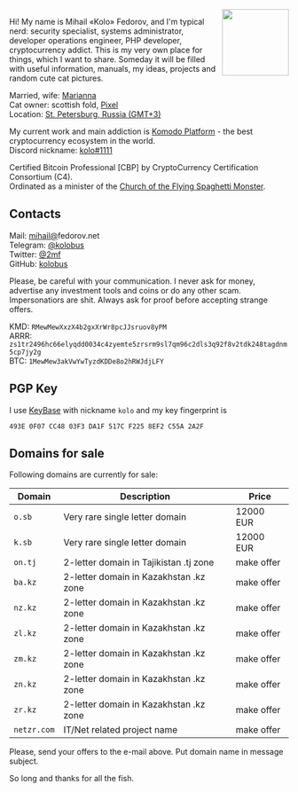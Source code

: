 <img align="right" width="120" height="120" src="https://user-images.githubusercontent.com/2559459/57902025-11b11900-7870-11e9-94b9-a9d9c6ef5c5c.jpg">

Hi! My name is Mihail «Kolo» Fedorov, and I'm typical nerd: security specialist, systems administrator, developer operations engineer, PHP developer, cryptocurrency addict. This is my very own place for things, which I want to share. Someday it will be filled with useful information, manuals, my ideas, projects and random cute cat pictures.

Married, wife: [Marianna](https://fedorova.net)  
Cat owner: scottish fold, [Pixel](https://user-images.githubusercontent.com/2559459/57902173-b92e4b80-7870-11e9-82e2-aa8ed27cbcbd.jpg)  
Location: [St. Petersburg, Russia (GMT+3)](https://en.wikipedia.org/wiki/Saint_Petersburg)

My current work and main addiction is [Komodo Platform](https://komodoplatform.com) - the best cryptocurrency ecosystem in the world.  
Discord nickname: [kolo#1111](https://komodoplatform.com/discord)

Certified Bitcoin Professional [CBP] by CryptoCurrency Certification Consortium (C4).  
Ordinated as a minister of the [Church of the Flying Spaghetti Monster](https://www.venganza.org).

## Contacts

Mail: [mihail@](https://fedorov.net/)fedorov.net  
Telegram: [@kolobus](https://t.me/kolobus)  
Twitter: [@2mf](https://twitter.com/2mf)  
GitHub: [kolobus](https://github.com/kolobus)

Please, be careful with your communication. I never ask for money, advertise any investment tools and coins  or do any other scam. Impersonatiors are shit. Always ask for proof before accepting strange offers.

KMD: `RMewMewXxzX4b2gxXrWr8pcJJsruov8yPM`  
ARRR: `zs1tr2496hc66elyqdd0034c4zyemte5zrsrm9sl7qm96c2dls3q92f8v2tdk248tagdnm5cp7jy2g`  
BTC: `1MewMew3akVwYwTyzdKDDe8o2hRWJdjLFY`  

## PGP Key

I use [KeyBase](https://keybase.io/kolo/) with nickname `kolo` and my key fingerprint is  
```
493E 0F07 CC48 03F3 DA1F 517C F225 8EF2 C55A 2A2F
```

## Domains for sale

Following domains are currently for sale: 

| Domain | Description | Price |
| --- | --- | --- |
| `o.sb` | Very rare single letter domain | 12000 EUR |
| `k.sb` | Very rare single letter domain | 12000 EUR |
| `on.tj` | 2-letter domain in Tajikistan .tj zone | make offer |
| `ba.kz` | 2-letter domain in Kazakhstan .kz zone | make offer |
| `nz.kz` | 2-letter domain in Kazakhstan .kz zone | make offer |
| `zl.kz` | 2-letter domain in Kazakhstan .kz zone | make offer |
| `zm.kz` | 2-letter domain in Kazakhstan .kz zone | make offer |
| `zn.kz` | 2-letter domain in Kazakhstan .kz zone | make offer |
| `zr.kz` | 2-letter domain in Kazakhstan .kz zone | make offer |
| `netzr.com` | IT/Net related project name | make offer |

Please, send your offers to the e-mail above. Put domain name in message subject.


So long and thanks for all the fish.
